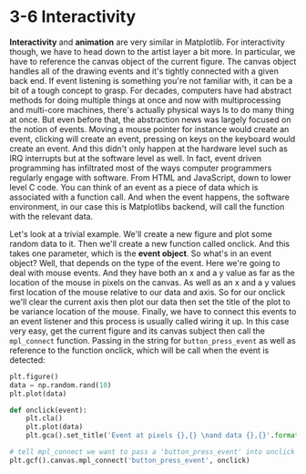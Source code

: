 # 3-6 Interactivity

**Interactivity** and **animation** are very similar in Matplotlib. For interactivity though, we have to head down to the artist layer a bit more. In particular, we have to reference the canvas object of the current figure. The canvas object handles all of the drawing events and it's tightly connected with a given back end. If event listening is something you're not familiar with, it can be a bit of a tough concept to grasp. For decades, computers have had abstract methods for doing multiple things at once and now with multiprocessing and multi-core machines, there's actually physical ways Is to do many thing at once. But even before that, the abstraction news was largely focused on the notion of events. Moving a mouse pointer for instance would create an event, clicking will create an event, pressing on keys on the keyboard would create an event. And this didn't only happen at the hardware level such as IRQ interrupts but at the software level as well. In fact, event driven programming has infiltrated most of the ways computer programmers regularly engage with software. From HTML and JavaScript, down to lower level C code. You can think of an event as a piece of data which is associated with a function call. And when the event happens, the software environment, in our case this is Matplotlibs backend, will call the function with the relevant data.

Let's look at a trivial example. We'll create a new figure and plot some random data to it. Then we'll create a new function called onclick. And this takes one parameter, which is the **event object**. So what's in an event object? Well, that depends on the type of the event. Here we're going to deal with mouse events. And they have both an x and a y value as far as the location of the mouse in pixels on the canvas. As well as an x and a y values first location of the mouse relative to our data and axis. So for our onclick we'll clear the current axis then plot our data then set the title of the plot to be variance location of the mouse. Finally, we have to connect this events to an event listener and this process is usually called wiring it up. In this case very easy, get the current figure and its canvas subject then call the `mpl_connect` function. Passing in the string for `button_press_event` as well as reference to the function onclick, which will be call when the event is detected:

```python
plt.figure()
data = np.random.rand(10)
plt.plot(data)

def onclick(event):
    plt.cla()
    plt.plot(data)
    plt.gca().set_title('Event at pixels {},{} \nand data {},{}'.format(event.x, event.y, event.xdata, event.ydata))

# tell mpl_connect we want to pass a 'button_press_event' into onclick when the event is detected
plt.gcf().canvas.mpl_connect('button_press_event', onclick)
```

